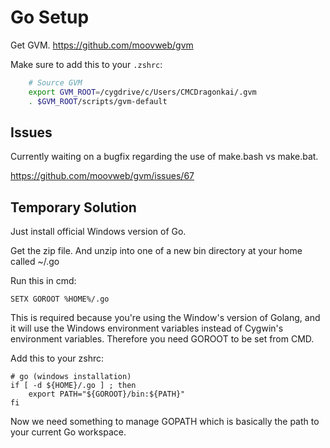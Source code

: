 Go Setup
========

Get GVM. https://github.com/moovweb/gvm

Make sure to add this to your `.zshrc`:

```sh
    # Source GVM
    export GVM_ROOT=/cygdrive/c/Users/CMCDragonkai/.gvm
    . $GVM_ROOT/scripts/gvm-default
```

Issues
------

Currently waiting on a bugfix regarding the use of make.bash vs make.bat.

https://github.com/moovweb/gvm/issues/67

Temporary Solution
------------------

Just install official Windows version of Go.

Get the zip file. And unzip into one of a new bin directory at your home called ~/.go

Run this in cmd:

```
SETX GOROOT %HOME%/.go
```

This is required because you're using the Window's version of Golang, and it will use the Windows environment variables instead of Cygwin's environment variables. Therefore you need GOROOT to be set from CMD.

Add this to your zshrc:

```
# go (windows installation)
if [ -d ${HOME}/.go ] ; then
    export PATH="${GOROOT}/bin:${PATH}"
fi
```

Now we need something to manage GOPATH which is basically the path to your current Go workspace.